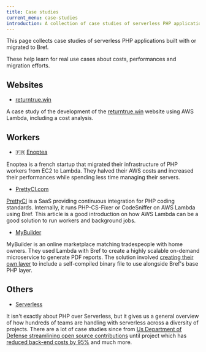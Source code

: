 ```yaml
---
title: Case studies
current_menu: case-studies
introduction: A collection of case studies of serverless PHP applications built using Bref. Learn about performances, costs and migrations from existing projects.
---
```


This page collects case studies of serverless PHP applications built with or migrated to Bref.

These help learn for real use cases about costs, performances and migration efforts.

## Websites

- [returntrue.win](https://mnapoli.fr/serverless-case-study-returntrue/)

A case study of the development of the [returntrue.win](https://returntrue.win/) website using AWS Lambda, including a cost analysis.

## Workers

- 🇫🇷 [Enoptea](https://www.enoptea.fr/serverless-et-php/)

Enoptea is a french startup that migrated their infrastructure of PHP workers from EC2 to Lambda. They halved their AWS costs and increased their performances while spending less time managing their servers.

- [PrettyCI.com](https://mnapoli.fr/serverless-case-study-prettyci/)

[PrettyCI](https://prettyci.com/) is a SaaS providing continuous integration for PHP coding standards. Internally, it runs PHP-CS-Fixer or CodeSniffer on AWS Lambda using Bref. This article is a good introduction on how AWS Lambda can be a good solution to run workers and background jobs.

- [MyBuilder](https://mybuilder.com)

MyBuilder is an online marketplace matching tradespeople with home owners. They used Lambda with Bref to create a highly scalable on-demand microservice to generate PDF reports. The solution involved [creating their own layer](https://tech.mybuilder.com/compiling-wkhtmltopdf-aws-lambda-with-bref-easier-than-you-think/) to include a self-compiled binary file to use alongside Bref's base PHP layer.

## Others

- [Serverless](https://serverless.com/learn/case-studies/)

It isn't exactly about PHP over Serverless, but it gives us a general overview of how hundreds of teams are handling with serverless across a diversity of projects. There are a lot of case studies since from [Us Department of Defense streamlining open source contributions](https://serverless.com/blog/dept-of-defense-doc-bot/) until project which has [reduced back-end costs by 95%](https://serverless.com/blog/abstract-partner-program-announcement/) and much more.
